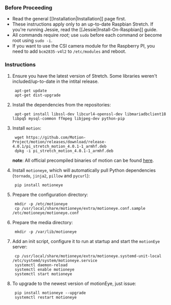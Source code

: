 ### Before Proceeding
* Read the general [[Installation|Installation]] page first.
* These instructions apply only to an up-to-date Raspbian Stretch. If you're running Jessie, read the [[Jessie|Install-On-Raspbian]] guide.
* All commands require *root*; use `sudo` before each command or become root using `sudo -i`.
* If you want to use the CSI camera module for the Raspberry PI, you need to add `bcm2835-v4l2` to `/etc/modules` and reboot.

### Instructions

1. Ensure you have the latest version of Stretch. Some libraries weren't included/up-to-date in the intital release.

        apt-get update
        apt-get dist-upgrade

2. Install the dependencies from the repositories:

        apt-get install libssl-dev libcurl4-openssl-dev libmariadbclient18 libpq5 mysql-common ffmpeg libjpeg-dev python-pip

3. Install `motion`:

        wget https://github.com/Motion-Project/motion/releases/download/release-4.0.1/pi_stretch_motion_4.0.1-1_armhf.deb
        dpkg -i pi_stretch_motion_4.0.1-1_armhf.deb

    **note**: All official precompiled binaries of motion can be found [here](https://github.com/Motion-Project/motion/releases/).

4. Install `motioneye`, which will automatically pull Python dependencies (`tornado`, `jinja2`, `pillow` and `pycurl`):

        pip install motioneye

5. Prepare the configuration directory:

        mkdir -p /etc/motioneye
        cp /usr/local/share/motioneye/extra/motioneye.conf.sample /etc/motioneye/motioneye.conf

6. Prepare the media directory:

        mkdir -p /var/lib/motioneye

7. Add an init script, configure it to run at startup and start the `motionEye` server:

        cp /usr/local/share/motioneye/extra/motioneye.systemd-unit-local /etc/systemd/system/motioneye.service
        systemctl daemon-reload
        systemctl enable motioneye
        systemctl start motioneye

8. To upgrade to the newest version of motionEye, just issue:

        pip install motioneye --upgrade
        systemctl restart motioneye
